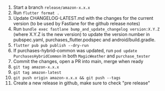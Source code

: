 1. Start a branch `release/amazon-x.x.x`
1. Run `flutter format .`
1. Update CHANGELOG-LATEST.md with the changes for the current version (to be used by Fastlane for the github release notes)
1. Run `bundle exec fastlane bump_and_update_changelog version:X.Y.Z` (where X.Y.Z is the new version) to update the version number in pubspec.yaml, purchases_flutter.podspec and android/build.gradle.
1. `flutter pub pub publish --dry-run`
1. If purchases-hybrid-common was updated, run `pod update PurchasesHybridCommon` in both `MagicWeather` and `purchase_tester`
1. Commit the changes, open a PR into main, merge when ready
1. `git tag amazon-x.x.x`
1. `git tag amazon-latest`
1. `git push origin amazon-x.x.x && git push --tags`
1. Create a new release in github, make sure to check "pre release"
